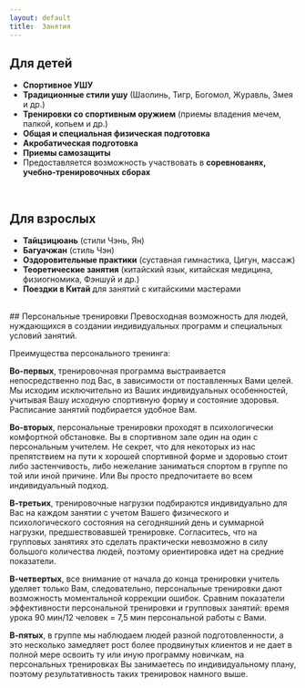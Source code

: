 ```yaml
---
layout: default
title:  Занятия
---
```

## Для детей
* **Спортивное УШУ**
* **Традиционные стили ушу** (Шаолинь, Тигр, Богомол, Журавль, Змея и др.)
* **Тренировки со спортивным оружием** (приемы владения мечем, палкой, копьем и др.)
* **Общая и специальная физическая подготовка**
* **Акробатическая подготовка**
* **Приемы самозащиты**
* Предоставляется возможность участвовать в **соревнованях, учебно-тренировочных сборах**

<br />

## Для взрослых
* **Тайцзицюань** (стили Чэнь, Ян)
* **Багуачжан** (стиль Чэн)
* **Оздоровительные практики** (суставная гимнастика, Цигун, массаж)
* **Теоретические занятия** (китайский язык, китайская медицина, физиогномика, Фэншуй и др.)
* **Поездки в Китай** для занятий с китайскими мастерами

<br />
## Персональные тренировки
Превосходная возможность для людей, нуждающихся в создании индивидуальных программ и специальных условий занятий.

Преимущества персонального тренинга:

**Во-первых**,
тренировочная программа выстраивается непосредственно под Вас,
в зависимости от поставленных Вами целей.
Мы исходим исключительно из Ваших индивидуальных особенностей,
учитывая Вашу исходную спортивную форму и состояние здоровья.
Расписание занятий подбирается удобное Вам.

**Во-вторых**,
персональные тренировки проходят в психологически комфортной обстановке.
Вы в спортивном зале один на один с персональным учителем.
Не секрет, что для некоторых из нас препятствием на пути к хорошей спортивной форме и здоровью стоит либо застенчивость,
либо нежелание заниматься спортом в группе по той или иной причине.
Или Вы просто предпочитаете во всем индивидуальный подход.

**В-третьих**,
тренировочные нагрузки подбираются индивидуально для Вас
на каждом занятии с учетом Вашего физического и психологического состояния
на сегодняшний день и суммарной нагрузки, предшествовавшей тренировке.
Согласитесь, что на групповых занятиях это сделать практически невозможно
в силу большого количества людей, поэтому ориентировка идет на средние показатели.

**В-четвертых**,
все внимание от начала до конца тренировки учитель уделяет только Вам,
следовательно, персональные тренировки дают возможность моментальной коррекции ошибок.
Сравним показатели эффективности персональной тренировки и групповых занятий:
время урока 90 мин/12 человек = 7,5 мин персональной работы с Вами.

**В-пятых**,
в группе мы наблюдаем людей разной подготовленности,
а это несколько замедляет рост более продвинутых клиентов
и не дает в полной мере освоить ту или иную программу новичкам,
на персональных тренировках Вы занимаетесь по индивидуальному плану,
поэтому результативность таких тренировок намного выше.
